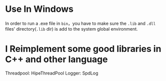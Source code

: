 # Use In Windows
In order to run a .exe file in `bin`，you have to make sure the `.lib` and `.dll` files' directory(`.lib` dir) is add to the system global environment.

# I Reimplement some good libraries in C++ and other language
Threadpool: HipeThreadPool
Logger: SpdLog